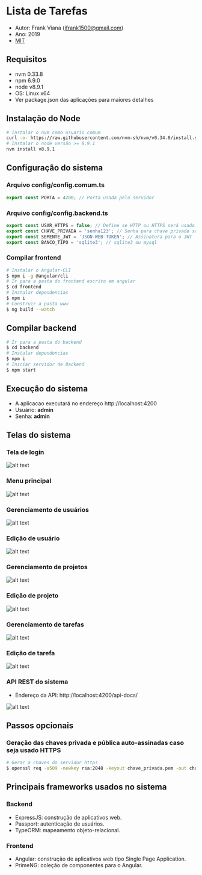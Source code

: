 # Lista de Tarefas

- Autor: Frank Viana (jfrank1500@gmail.com)
- Ano: 2019
- [MIT](https://opensource.org/licenses/MIT)

## Requisitos
- nvm 0.33.8
- npm 6.9.0
- node v8.9.1
- OS: Linux x64
- Ver package.json das aplicações para maiores detalhes

## Instalação do Node

```bash
# Instalar o nvm como usuario comum
curl -o- https://raw.githubusercontent.com/nvm-sh/nvm/v0.34.0/install.sh | bash
# Instalar o node versão >= 8.9.1
nvm install v8.9.1
```

## Configuração do sistema

### Arquivo config/config.comum.ts
```typescript
export const PORTA = 4200; // Porta usada pelo servidor
```

### Arquivo config/config.backend.ts
```typescript
export const USAR_HTTPS = false; // Define se HTTP ou HTTPS será usado.
export const CHAVE_PRIVADA = 'senha123'; // Senha para chave privada se usar HTTPS.
export const SEMENTE_JWT = 'JSON-WEB-TOKEN'; // Assinatura para o JWT
export const BANCO_TIPO = 'sqlite3'; // sqlite3 ou mysql 
```

### Compilar frontend

```bash
# Instalar o Angular-CLI
$ npm i -g @angular/cli
# Ir para a pasta do frontend escrito em angular
$ cd frontend
# Instalar dependencias
$ npm i
# Construir a pasta www
$ ng build --watch
```

## Compilar backend
```bash
# Ir para a pasta do backend
$ cd backend
# Instalar dependencias
$ npm i
# Iniciar servidor de Backend
$ npm start
```
## Execução do sistema
- A aplicacao executará no endereço http://localhost:4200
- Usuário: **admin**
- Senha: **admin**

## Telas do sistema
### Tela de login
![alt text](./docs/00-login.png)
### Menu principal
![alt text](./docs/01-inicio.png)
### Gerenciamento de usuários
![alt text](./docs/02-usuarios.png)
### Edição de usuário
![alt text](./docs/03-usuario.png)
### Gerenciamento de projetos
![alt text](./docs/04-projetos.png)
### Edição de projeto
![alt text](./docs/05-projeto.png)
### Gerenciamento de tarefas
![alt text](./docs/06-tarefas.png)
### Edição de tarefa
![alt text](./docs/07-tarefa.png)
### API REST do sistema
- Endereço da API: http://localhost:4200/api-docs/

![alt text](./docs/08-api.png)

## Passos opcionais

### Geração das chaves privada e pública auto-assinadas caso seja usado HTTPS 
```bash
# Gerar a chaves do servidor https
$ openssl req -x509 -newkey rsa:2048 -keyout chave_privada.pem -out chave_publica.pem -days 365
```

## Principais frameworks usados no sistema

### Backend
- ExpressJS: construção de aplicativos web.
- Passport: autenticação de usuários.
- TypeORM: mapeamento objeto-relacional.

### Frontend
- Angular: construção de aplicativos web tipo Single Page Application.
- PrimeNG: coleção de componentes para o Angular.


